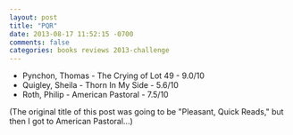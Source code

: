 ```yaml
---
layout: post
title: "PQR"
date: 2013-08-17 11:52:15 -0700
comments: false
categories: books reviews 2013-challenge
---
```


- Pynchon, Thomas - The Crying of Lot 49 - 9.0/10
- Quigley, Sheila - Thorn In My Side - 5.6/10
- Roth, Philip - American Pastoral - 7.5/10

(The original title of this post was going to be "Pleasant, Quick Reads," but then I got to American Pastoral...)